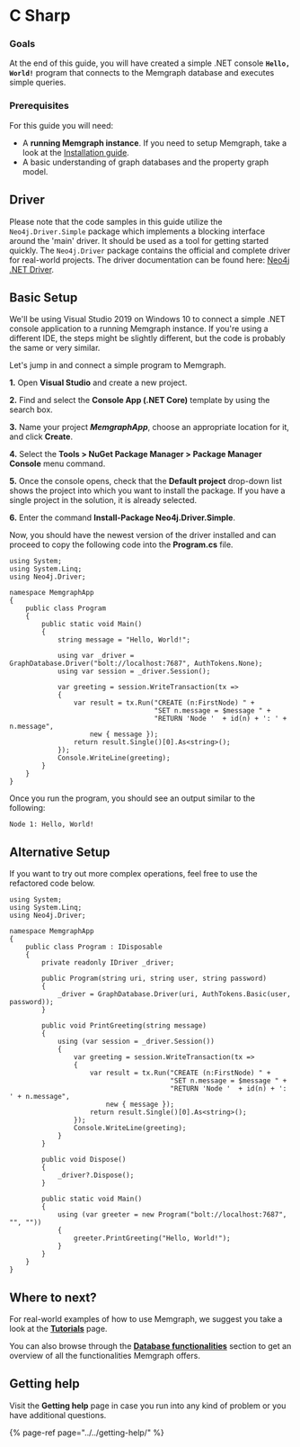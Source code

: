 # C Sharp

### Goals

At the end of this guide, you will have created a simple .NET console **`Hello, World!`** program that connects to the Memgraph database and executes simple queries.

### Prerequisites

For this guide you will need:

* A **running Memgraph instance**. If you need to setup Memgraph, take a look at the [Installation guide](../installation/).
* A basic understanding of graph databases and the property graph model.

## Driver

Please note that the code samples in this guide utilize the `Neo4j.Driver.Simple` package which implements a blocking interface around the 'main' driver. It should be used as a tool for getting started quickly. The `Neo4j.Driver` package contains the official and complete driver for real-world projects. The driver documentation can be found here: [Neo4j .NET Driver](https://github.com/neo4j/neo4j-dotnet-driver).

## Basic Setup

We'll be using Visual Studio 2019 on Windows 10 to connect a simple .NET console application to a running Memgraph instance. If you're using a different IDE, the steps might be slightly different, but the code is probably the same or very similar.  


Let's jump in and connect a simple program to Memgraph.

**1.** Open **Visual Studio** and create a new project.  
  
**2.** Find and select the **Console App \(.NET Core\)** template by using the search box.  
  
**3.** Name your project _**MemgraphApp**_, choose an appropriate location for it, and click **Create**.  
  
**4.** Select the **Tools &gt; NuGet Package Manager &gt; Package Manager Console** menu command.  
  
**5.** Once the console opens, check that the **Default project** drop-down list shows the project into which you want to install the package. If you have a single project in the solution, it is already selected.  
  
**6.** Enter the command **Install-Package Neo4j.Driver.Simple**.

Now, you should have the newest version of the driver installed and can proceed to copy the following code into the **Program.cs** file.

```text
using System;
using System.Linq;
using Neo4j.Driver;

namespace MemgraphApp
{
    public class Program
    {
        public static void Main()
        {
            string message = "Hello, World!";

            using var _driver = GraphDatabase.Driver("bolt://localhost:7687", AuthTokens.None);
            using var session = _driver.Session();

            var greeting = session.WriteTransaction(tx =>
            {
                var result = tx.Run("CREATE (n:FirstNode) " +
                                    "SET n.message = $message " +
                                    "RETURN 'Node '  + id(n) + ': ' + n.message",
                    new { message });
                return result.Single()[0].As<string>();
            });
            Console.WriteLine(greeting);
        }
    }
}
```

Once you run the program, you should see an output similar to the following:

```text
Node 1: Hello, World!
```

## Alternative Setup

If you want to try out more complex operations, feel free to use the refactored code below.

```text
using System;
using System.Linq;
using Neo4j.Driver;

namespace MemgraphApp
{
    public class Program : IDisposable
    {
        private readonly IDriver _driver;

        public Program(string uri, string user, string password)
        {
            _driver = GraphDatabase.Driver(uri, AuthTokens.Basic(user, password));
        }

        public void PrintGreeting(string message)
        {
            using (var session = _driver.Session())
            {
                var greeting = session.WriteTransaction(tx =>
                {
                    var result = tx.Run("CREATE (n:FirstNode) " +
                                        "SET n.message = $message " +
                                        "RETURN 'Node '  + id(n) + ': ' + n.message",
                        new { message });
                    return result.Single()[0].As<string>();
                });
                Console.WriteLine(greeting);
            }
        }

        public void Dispose()
        {
            _driver?.Dispose();
        }

        public static void Main()
        {
            using (var greeter = new Program("bolt://localhost:7687", "", ""))
            {
                greeter.PrintGreeting("Hello, World!");
            }
        }
    }
}
```

## Where to next?

For real-world examples of how to use Memgraph, we suggest you take a look at the [**Tutorials**](../../tutorials/) page.  
  
You can also browse through the [**Database functionalities**](../../database-functionalities/) section to get an overview of all the functionalities Memgraph offers.

## Getting help

Visit the **Getting help** page in case you run into any kind of problem or you have additional questions.

{% page-ref page="../../getting-help/" %}

